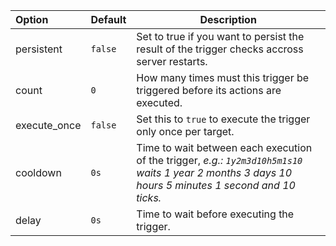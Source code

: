 

| Option | Default | Description |
| :----- | ------- | ----------- |
| persistent | `false` | Set to true if you want to persist the result of the trigger checks accross server restarts. |
| count | `0` | How many times must this trigger be triggered before its actions are executed. |
| execute_once | `false` | Set this to `true` to execute the trigger only once per target. |
| cooldown | `0s` | Time to wait between each execution of the trigger, *e.g.: `1y2m3d10h5m1s10` waits 1 year 2 months 3 days 10 hours 5 minutes 1 second and 10 ticks.* |
| delay | `0s` | Time to wait before executing the trigger. |
